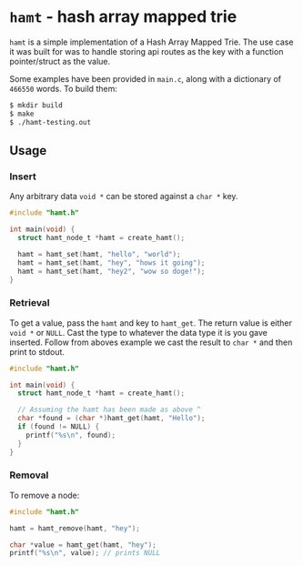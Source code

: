 # `hamt` - hash array mapped trie

`hamt` is a simple implementation of a Hash Array Mapped Trie. The use case it was built for was to handle storing api routes as the key with a function pointer/struct as the value. 

Some examples have been provided in `main.c`, along with a dictionary of `466550` words. To build them:

```sh
$ mkdir build
$ make
$ ./hamt-testing.out
```

## Usage

### Insert
Any arbitrary data `void *` can be stored against a `char *` key.
```c
#include "hamt.h"

int main(void) {
  struct hamt_node_t *hamt = create_hamt();

  hamt = hamt_set(hamt, "hello", "world");
  hamt = hamt_set(hamt, "hey", "hows it going");
  hamt = hamt_set(hamt, "hey2", "wow so doge!");
}
```

### Retrieval
To get a value, pass the `hamt` and key to `hamt_get`. The return value is either `void *` or `NULL`. Cast the type to whatever the data type it is you gave inserted. Follow from aboves example we cast the result to `char *` and then print to stdout.

```c
#include "hamt.h"

int main(void) {
  struct hamt_node_t *hamt = create_hamt();

  // Assuming the hamt has been made as above ^
  char *found = (char *)hamt_get(hamt, "Hello");
  if (found != NULL) {
    printf("%s\n", found);
  }
}
```

### Removal
To remove a node:

```c
#include "hamt.h"

hamt = hamt_remove(hamt, "hey");

char *value = hamt_get(hamt, "hey");
printf("%s\n", value); // prints NULL
```
